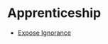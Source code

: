 # Apprenticeship
- [Expose Ignorance](https://github.com/wilson8507/Apprenticeship/blob/master/ExposeMyIgnorance.md)
